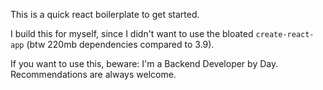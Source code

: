 This is a quick react boilerplate to get started.

I build this for myself, since I didn't want to use the bloated `create-react-app` (btw 220mb dependencies compared to 3.9).

If you want to use this, beware: I'm a Backend Developer by Day. Recommendations are always welcome.
